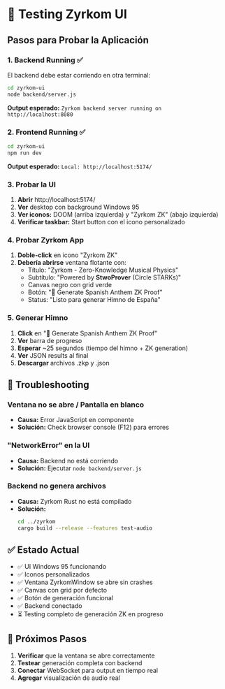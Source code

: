 # 🧪 Testing Zyrkom UI

## Pasos para Probar la Aplicación

### 1. Backend Running ✅
El backend debe estar corriendo en otra terminal:
```bash
cd zyrkom-ui
node backend/server.js
```
**Output esperado:** `Zyrkom backend server running on http://localhost:8080`

### 2. Frontend Running ✅  
```bash
cd zyrkom-ui
npm run dev
```
**Output esperado:** `Local: http://localhost:5174/`

### 3. Probar la UI
1. **Abrir** http://localhost:5174/
2. **Ver** desktop con background Windows 95
3. **Ver iconos:** DOOM (arriba izquierda) y "Zyrkom ZK" (abajo izquierda)
4. **Verificar taskbar:** Start button con el icono personalizado

### 4. Probar Zyrkom App
1. **Doble-click** en icono "Zyrkom ZK"
2. **Debería abrirse** ventana flotante con:
   - Título: "Zyrkom - Zero-Knowledge Musical Physics"
   - Subtítulo: "Powered by **StwoProver** (Circle STARKs)"
   - Canvas negro con grid verde
   - Botón: "🎵 Generate Spanish Anthem ZK Proof"
   - Status: "Listo para generar Himno de España"

### 5. Generar Himno
1. **Click** en "🎵 Generate Spanish Anthem ZK Proof"
2. **Ver** barra de progreso
3. **Esperar** ~25 segundos (tiempo del himno + ZK generation)
4. **Ver** JSON results al final
5. **Descargar** archivos .zkp y .json

## 🐛 Troubleshooting

### Ventana no se abre / Pantalla en blanco
- **Causa:** Error JavaScript en componente
- **Solución:** Check browser console (F12) para errores

### "NetworkError" en la UI
- **Causa:** Backend no está corriendo
- **Solución:** Ejecutar `node backend/server.js`

### Backend no genera archivos
- **Causa:** Zyrkom Rust no está compilado
- **Solución:** 
  ```bash
  cd ../zyrkom
  cargo build --release --features test-audio
  ```

## ✅ Estado Actual

- ✅ UI Windows 95 funcionando
- ✅ Iconos personalizados 
- ✅ Ventana ZyrkomWindow se abre sin crashes
- ✅ Canvas con grid por defecto
- ✅ Botón de generación funcional
- ✅ Backend conectado
- ⏳ Testing completo de generación ZK en progreso

## 🎯 Próximos Pasos

1. **Verificar** que la ventana se abre correctamente
2. **Testear** generación completa con backend
3. **Conectar** WebSocket para output en tiempo real
4. **Agregar** visualización de audio real